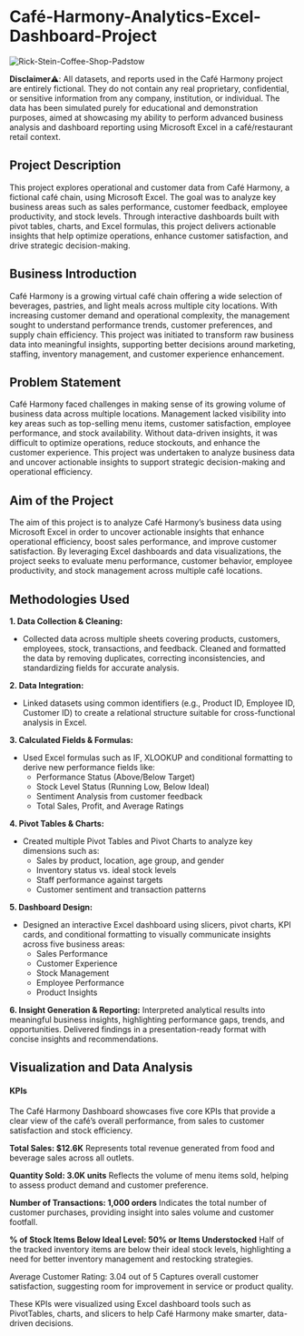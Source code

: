 # Café-Harmony-Analytics-Excel-Dashboard-Project

![Rick-Stein-Coffee-Shop-Padstow](https://github.com/user-attachments/assets/5b689a21-7c79-4a56-934c-c2852aaeab1f)


**Disclaimer**⚠️:
All datasets, and reports used in the Café Harmony project are entirely fictional. They do not contain any real proprietary, confidential, or sensitive information from any company, institution, or individual. The data has been simulated purely for educational and demonstration purposes, aimed at showcasing my ability to perform advanced business analysis and dashboard reporting using Microsoft Excel in a café/restaurant retail context.

## Project Description

This project explores operational and customer data from Café Harmony, a fictional café chain, using Microsoft Excel. The goal was to analyze key business areas such as sales performance, customer feedback, employee productivity, and stock levels. Through interactive dashboards built with pivot tables, charts, and Excel formulas, this project delivers actionable insights that help optimize operations, enhance customer satisfaction, and drive strategic decision-making.

## Business Introduction

Café Harmony is a growing virtual café chain offering a wide selection of beverages, pastries, and light meals across multiple city locations. With increasing customer demand and operational complexity, the management sought to understand performance trends, customer preferences, and supply chain efficiency. This project was initiated to transform raw business data into meaningful insights, supporting better decisions around marketing, staffing, inventory management, and customer experience enhancement.

## Problem Statement
Café Harmony faced challenges in making sense of its growing volume of business data across multiple locations. Management lacked visibility into key areas such as top-selling menu items, customer satisfaction, employee performance, and stock availability. Without data-driven insights, it was difficult to optimize operations, reduce stockouts, and enhance the customer experience. This project was undertaken to analyze business data and uncover actionable insights to support strategic decision-making and operational efficiency.

## Aim of the Project
The aim of this project is to analyze Café Harmony’s business data using Microsoft Excel in order to uncover actionable insights that enhance operational efficiency, boost sales performance, and improve customer satisfaction. By leveraging Excel dashboards and data visualizations, the project seeks to evaluate menu performance, customer behavior, employee productivity, and stock management across multiple café locations.

## Methodologies Used

**1. Data Collection & Cleaning:**
- Collected data across multiple sheets covering products, customers, employees, stock, transactions, and feedback. Cleaned and formatted the data by removing duplicates, correcting inconsistencies, and standardizing fields for accurate analysis.

**2. Data Integration:**
- Linked datasets using common identifiers (e.g., Product ID, Employee ID, Customer ID) to create a relational structure suitable for cross-functional analysis in Excel.

**3. Calculated Fields & Formulas:**
- Used Excel formulas such as IF, XLOOKUP and conditional formatting to derive new performance fields like:
   - Performance Status (Above/Below Target)
   - Stock Level Status (Running Low, Below Ideal)
   - Sentiment Analysis from customer feedback
   - Total Sales, Profit, and Average Ratings

**4. Pivot Tables & Charts:**
- Created multiple Pivot Tables and Pivot Charts to analyze key dimensions such as:
   - Sales by product, location, age group, and gender
   - Inventory status vs. ideal stock levels
   - Staff performance against targets
   - Customer sentiment and transaction patterns

**5. Dashboard Design:**
- Designed an interactive Excel dashboard using slicers, pivot charts, KPI cards, and conditional formatting to visually communicate insights across five business areas:
   - Sales Performance
   - Customer Experience
   - Stock Management
   - Employee Performance
   - Product Insights

**6. Insight Generation & Reporting:**
Interpreted analytical results into meaningful business insights, highlighting performance gaps, trends, and opportunities. Delivered findings in a presentation-ready format with concise insights and recommendations.

## Visualization and Data Analysis

#### **KPIs**

The Café Harmony Dashboard showcases five core KPIs that provide a clear view of the café’s overall performance, from sales to customer satisfaction and stock efficiency.

**Total Sales: $12.6K**
Represents total revenue generated from food and beverage sales across all outlets.

**Quantity Sold: 3.0K units**
Reflects the volume of menu items sold, helping to assess product demand and customer preference.

**Number of Transactions: 1,000 orders**
Indicates the total number of customer purchases, providing insight into sales volume and customer footfall.

**% of Stock Items Below Ideal Level: 50% or Items Understocked**
Half of the tracked inventory items are below their ideal stock levels, highlighting a need for better inventory management and restocking strategies.

Average Customer Rating: 3.04 out of 5
Captures overall customer satisfaction, suggesting room for improvement in service or product quality.

These KPIs were visualized using Excel dashboard tools such as PivotTables, charts, and slicers to help Café Harmony make smarter, data-driven decisions.
